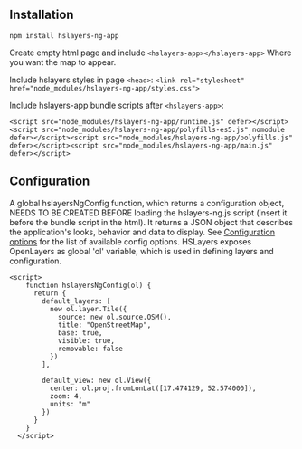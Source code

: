 ## Installation

```
npm install hslayers-ng-app
```

Create empty html page and include `<hslayers-app></hslayers-app>` Where you want the map to appear.

Include hslayers styles in page `<head>`:
`<link rel="stylesheet" href="node_modules/hslayers-ng-app/styles.css">`

Include hslayers-app bundle scripts after `<hslayers-app>`:
```
<script src="node_modules/hslayers-ng-app/runtime.js" defer></script><script src="node_modules/hslayers-ng-app/polyfills-es5.js" nomodule defer></script><script src="node_modules/hslayers-ng-app/polyfills.js" defer></script><script src="node_modules/hslayers-ng-app/main.js" defer></script>
```

## Configuration

A global hslayersNgConfig function, which returns a configuration object, NEEDS TO BE CREATED BEFORE loading the hslayers-ng.js script (insert it before the bundle script in the html). It returns a JSON object that describes the application's looks, behavior and data to display. See [Configuration options](https://github.com/hslayers/hslayers-ng/wiki/Config-parameters) for the list of available config options. HSLayers exposes OpenLayers as global 'ol' variable, which is used in defining layers and configuration.

```
<script>
    function hslayersNgConfig(ol) {
      return {
        default_layers: [
          new ol.layer.Tile({
            source: new ol.source.OSM(),
            title: "OpenStreetMap",
            base: true,
            visible: true,
            removable: false
          })
        ],

        default_view: new ol.View({
          center: ol.proj.fromLonLat([17.474129, 52.574000]),
          zoom: 4,
          units: "m"
        })
      }
    } 
  </script>
  ```